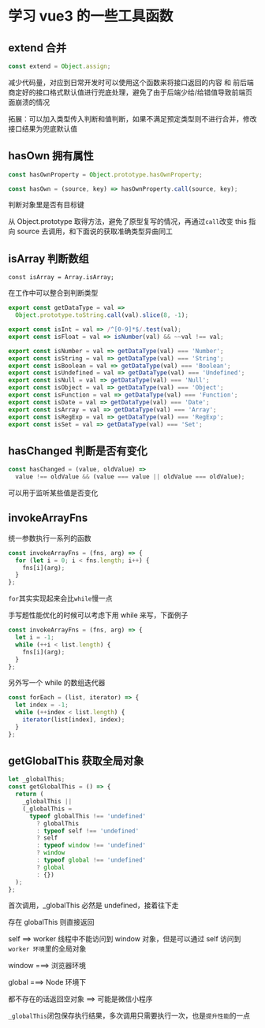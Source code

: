 # 学习 vue3 的一些工具函数

## extend 合并

```js
const extend = Object.assign;
```

减少代码量，对应到日常开发时可以使用这个函数来将接口返回的内容 和 前后端商定好的接口格式默认值进行兜底处理，避免了由于后端少给/给错值导致前端页面崩溃的情况

拓展：可以加入类型传入判断和值判断，如果不满足预定类型则不进行合并，修改接口结果为兜底默认值

## hasOwn 拥有属性

```js
const hasOwnProperty = Object.prototype.hasOwnProperty;

const hasOwn = (source, key) => hasOwnProperty.call(source, key);
```

判断对象里是否有目标键

从 Object.prototype 取得方法，避免了原型复写的情况，再通过`call`改变 this 指向 source 去调用，和下面说的获取准确类型异曲同工

## isArray 判断数组

`const isArray = Array.isArray;`

在工作中可以整合到判断类型

```js
export const getDataType = val =>
  Object.prototype.toString.call(val).slice(8, -1);

export const isInt = val => /^[0-9]*$/.test(val);
export const isFloat = val => isNumber(val) && ~~val !== val;

export const isNumber = val => getDataType(val) === 'Number';
export const isString = val => getDataType(val) === 'String';
export const isBoolean = val => getDataType(val) === 'Boolean';
export const isUndefined = val => getDataType(val) === 'Undefined';
export const isNull = val => getDataType(val) === 'Null';
export const isObject = val => getDataType(val) === 'Object';
export const isFunction = val => getDataType(val) === 'Function';
export const isDate = val => getDataType(val) === 'Date';
export const isArray = val => getDataType(val) === 'Array';
export const isRegExp = val => getDataType(val) === 'RegExp';
export const isSet = val => getDataType(val) === 'Set';
```

## hasChanged 判断是否有变化

```js
const hasChanged = (value, oldValue) =>
  value !== oldValue && (value === value || oldValue === oldValue);
```

可以用于监听某些值是否变化

## invokeArrayFns

统一参数执行一系列的函数

```js
const invokeArrayFns = (fns, arg) => {
  for (let i = 0; i < fns.length; i++) {
    fns[i](arg);
  }
};
```

`for`其实实现起来会比`while`慢一点

手写题性能优化的时候可以考虑下用 while 来写，下面例子

```js
const invokeArrayFns = (fns, arg) => {
  let i = -1;
  while (++i < list.length) {
    fns[i](arg);
  }
};
```

另外写一个 while 的数组迭代器

```js
const forEach = (list, iterator) => {
  let index = -1;
  while (++index < list.length) {
    iterator(list[index], index);
  }
};
```

## getGlobalThis 获取全局对象

```js
let _globalThis;
const getGlobalThis = () => {
  return (
    _globalThis ||
    (_globalThis =
      typeof globalThis !== 'undefined'
        ? globalThis
        : typeof self !== 'undefined'
        ? self
        : typeof window !== 'undefined'
        ? window
        : typeof global !== 'undefined'
        ? global
        : {})
  );
};
```

首次调用，\_globalThis 必然是 undefined，接着往下走

存在 globalThis 则直接返回

self ==> worker 线程中不能访问到 window 对象，但是可以通过 self 访问到 `worker 环境`里的全局对象

window ===> 浏览器环境

global ===> Node 环境下

都不存在的话返回空对象 ==> 可能是微信小程序

`_globalThis`闭包保存执行结果，多次调用只需要执行一次，也是`提升性能`的一点
